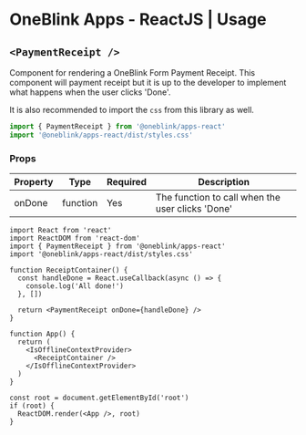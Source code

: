 # OneBlink Apps - ReactJS | Usage

## `<PaymentReceipt />`

Component for rendering a OneBlink Form Payment Receipt. This component will payment receipt but it is up to the developer to implement what happens when the user clicks 'Done'.

It is also recommended to import the `css` from this library as well.

```js
import { PaymentReceipt } from '@oneblink/apps-react'
import '@oneblink/apps-react/dist/styles.css'
```

### Props

| Property | Type     | Required | Description                                      |
| -------- | -------- | -------- | ------------------------------------------------ |
| onDone   | function | Yes      | The function to call when the user clicks 'Done' |

```tsx
import React from 'react'
import ReactDOM from 'react-dom'
import { PaymentReceipt } from '@oneblink/apps-react'
import '@oneblink/apps-react/dist/styles.css'

function ReceiptContainer() {
  const handleDone = React.useCallback(async () => {
    console.log('All done!')
  }, [])

  return <PaymentReceipt onDone={handleDone} />
}

function App() {
  return (
    <IsOfflineContextProvider>
      <ReceiptContainer />
    </IsOfflineContextProvider>
  )
}

const root = document.getElementById('root')
if (root) {
  ReactDOM.render(<App />, root)
}
```
